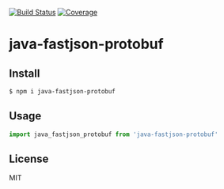 [![Build Status](https://travis-ci.org/kaelzhang/java-fastjson-protobuf.svg?branch=master)](https://travis-ci.org/kaelzhang/java-fastjson-protobuf)
[![Coverage](https://codecov.io/gh/kaelzhang/java-fastjson-protobuf/branch/master/graph/badge.svg)](https://codecov.io/gh/kaelzhang/java-fastjson-protobuf)
<!-- optional appveyor tst
[![Windows Build Status](https://ci.appveyor.com/api/projects/status/github/kaelzhang/java-fastjson-protobuf?branch=master&svg=true)](https://ci.appveyor.com/project/kaelzhang/java-fastjson-protobuf)
-->
<!-- optional npm version
[![NPM version](https://badge.fury.io/js/java-fastjson-protobuf.svg)](http://badge.fury.io/js/java-fastjson-protobuf)
-->
<!-- optional npm downloads
[![npm module downloads per month](http://img.shields.io/npm/dm/java-fastjson-protobuf.svg)](https://www.npmjs.org/package/java-fastjson-protobuf)
-->
<!-- optional dependency status
[![Dependency Status](https://david-dm.org/kaelzhang/java-fastjson-protobuf.svg)](https://david-dm.org/kaelzhang/java-fastjson-protobuf)
-->

# java-fastjson-protobuf

<!-- description -->

## Install

```sh
$ npm i java-fastjson-protobuf
```

## Usage

```js
import java_fastjson_protobuf from 'java-fastjson-protobuf'
```

## License

MIT
